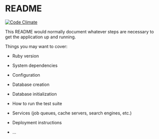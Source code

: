 # README

[![Code Climate](https://codeclimate.com/github/RyanSnodgrass/connect_4/badges/gpa.svg)](https://codeclimate.com/github/RyanSnodgrass/connect_4)

This README would normally document whatever steps are necessary to get the
application up and running.

Things you may want to cover:

* Ruby version

* System dependencies

* Configuration

* Database creation

* Database initialization

* How to run the test suite

* Services (job queues, cache servers, search engines, etc.)

* Deployment instructions

* ...
